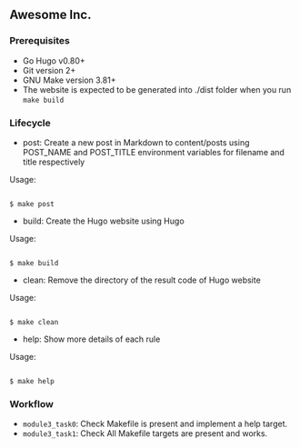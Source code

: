 ## Awesome Inc.

### Prerequisites

- Go Hugo v0.80+
- Git version 2+
- GNU Make version 3.81+
- The website is expected to be generated into ./dist folder when you run `make build`

### Lifecycle

- post: Create a new post in Markdown to content/posts using POST_NAME and POST_TITLE environment variables for filename and title respectively

Usage:

```

$ make post

```

- build: Create the Hugo website using Hugo

Usage:

```

$ make build

```

- clean: Remove the directory of the result code of Hugo website

Usage:

```

$ make clean

```

- help: Show more details of each rule

Usage:

```

$ make help

```

### Workflow

- `module3_task0`: Check Makefile is present and implement a help target.
- `module3_task1`: Check All Makefile targets are present and works.
